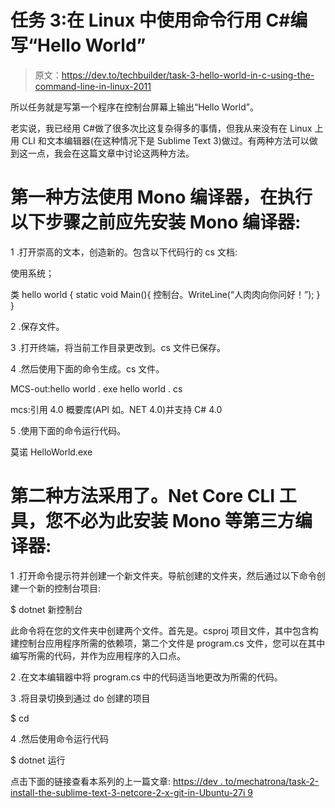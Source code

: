 # 任务 3:在 Linux 中使用命令行用 C#编写“Hello World”

> 原文：<https://dev.to/techbuilder/task-3-hello-world-in-c-using-the-command-line-in-linux-2011>

所以任务就是写第一个程序在控制台屏幕上输出“Hello World”。

老实说，我已经用 C#做了很多次比这复杂得多的事情，但我从来没有在 Linux 上用 CLI 和文本编辑器(在这种情况下是 Sublime Text 3)做过。有两种方法可以做到这一点，我会在这篇文章中讨论这两种方法。

# 第一种方法使用 Mono 编译器，在执行以下步骤之前应先安装 Mono 编译器:

1 .打开崇高的文本，创造新的。包含以下代码行的 cs 文档:

使用系统；

类 hello world {
static void Main(){
控制台。WriteLine(“人肉肉向你问好！”);
}
}

2 .保存文件。

3 .打开终端，将当前工作目录更改到。cs 文件已保存。

4 .然后使用下面的命令生成。cs 文件。

MCS-out:hello world . exe hello world . cs

mcs:引用 4.0 概要库(API 如。NET 4.0)并支持 C# 4.0

5 .使用下面的命令运行代码。

莫诺 HelloWorld.exe

# 第二种方法采用了。Net Core CLI 工具，您不必为此安装 Mono 等第三方编译器:

1 .打开命令提示符并创建一个新文件夹。导航创建的文件夹，然后通过以下命令创建一个新的控制台项目:

$ dotnet 新控制台

此命令将在您的文件夹中创建两个文件。首先是。csproj 项目文件，其中包含构建控制台应用程序所需的依赖项，第二个文件是 program.cs 文件，您可以在其中编写所需的代码，并作为应用程序的入口点。

2 .在文本编辑器中将 program.cs 中的代码适当地更改为所需的代码。

3 .将目录切换到通过 do 创建的项目

$ cd

4 .然后使用命令运行代码

$ dotnet 运行

点击下面的链接查看本系列的上一篇文章:
[https://dev . to/mechatrona/task-2-install-the-sublime-text-3-netcore-2-x-git-in-Ubuntu-27i 9](https://dev.to/mechatrona/task-2-install-the-sublime-text-3-netcore-2-x-git-in-ubuntu-27i9)